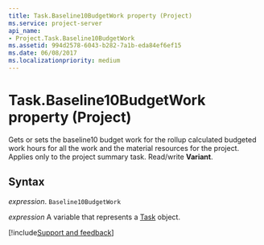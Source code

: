 ```yaml
---
title: Task.Baseline10BudgetWork property (Project)
ms.service: project-server
api_name:
- Project.Task.Baseline10BudgetWork
ms.assetid: 994d2578-6043-b282-7a1b-eda84ef6ef15
ms.date: 06/08/2017
ms.localizationpriority: medium
---
```



# Task.Baseline10BudgetWork property (Project)

Gets or sets the baseline10 budget work for the rollup calculated budgeted work hours for all the work and the material resources for the project. Applies only to the project summary task. Read/write **Variant**.


## Syntax

_expression_. `Baseline10BudgetWork`

_expression_ A variable that represents a [Task](./Project.Task.md) object.

[!include[Support and feedback](~/includes/feedback-boilerplate.md)]